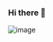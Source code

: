 ### Hi there 👋
![image](https://github.com/IzzulAzimZabri/IzzulAzimZabri/assets/135175479/4a132df9-fc20-4ebc-bc8a-958d39a22ac2)

<!--
**IzzulAzimZabri/IzzulAzimZabri** is a ✨ _special_ ✨ repository because its `README.md` (this file) appears on your GitHub profile.

Here are some ideas to get you started:

- 🔭 I’m currently working on ...
- 🌱 I’m currently learning ...
- 👯 I’m looking to collaborate on ...
- 🤔 I’m looking for help with ...
- 💬 Ask me about ...
- 📫 How to reach me: ...
- 😄 Pronouns: ...
- ⚡ Fun fact: ...
-->
